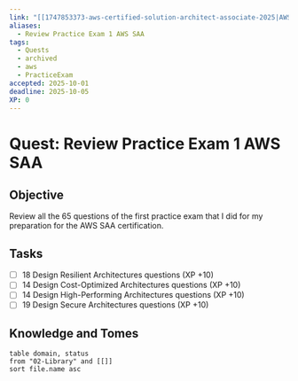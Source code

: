 ```yaml
---
link: "[[1747853373-aws-certified-solution-architect-associate-2025|AWS SAA 2025]]"
aliases:
  - Review Practice Exam 1 AWS SAA
tags:
  - Quests
  - archived
  - aws
  - PracticeExam
accepted: 2025-10-01
deadline: 2025-10-05
XP: 0
---
```

# Quest: Review Practice Exam 1 AWS SAA
## Objective
Review all the 65 questions of the first practice exam that I did for my preparation for the AWS SAA certification.
## Tasks
- [ ] 18 Design Resilient Architectures questions (XP +10)
- [ ] 14 Design Cost-Optimized Architectures questions (XP +10)
- [ ] 14 Design High-Performing Architectures questions (XP +10)
- [ ] 19 Design Secure Architectures questions (XP +10)
## Knowledge and Tomes
```dataview
table domain, status
from "02-Library" and [[]]
sort file.name asc
```
